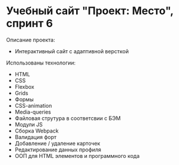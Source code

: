 # Учебный сайт "Проект: Место", спринт 6

Описание проекта:
* Интерактивный сайт с адаптивной версткой

Использованы технологии: 
* HTML
* CSS
* Flexbox
* Grids
* Формы
* CSS-animation
* Media-queries
* Файловая струтура в соответсвии с БЭМ
* Модули JS
* Сборка Webpack
* Валидация форт
* Добавление / удаление карточек
* Редактирование данных профиля
* ООП для HTML элементов и программного кода

